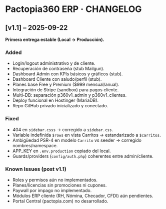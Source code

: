 # Pactopia360 ERP · CHANGELOG

## [v1.1] – 2025-09-22
**Primera entrega estable (Local → Producción).**

### Added
- Login/logout administrativo y de cliente.
- Recuperación de contraseña (stub Mailgun).
- Dashboard Admin con KPIs básicos y gráficos (stub).
- Dashboard Cliente con saludo/perfil (stub).
- Planes base Free y Premium ($999 mensual/anual).
- Integración de Stripe (sandbox) para pagos cliente.
- Multi-DB: separación p360v1_admin y p360v1_clientes.
- Deploy funcional en Hostinger (MariaDB).
- Repo GitHub privado inicializado y conectado.

### Fixed
- 404 en `sidebar.csss` → corregido a `sidebar.css`.
- Variable indefinida `$rows` en vista Carritos → estandarizado a `$carritos`.
- Ambigüedad PSR-4 en modelo `Carrito` vs seeder → corregido nombres/namespace.
- APP_KEY en `.env.production` copiado del local.
- Guards/providers (`config/auth.php`) coherentes entre admin/cliente.

### Known Issues (post v1.1)
- Roles y permisos aún no implementados.
- Planes/licencias sin promociones ni cupones.
- Paywall por impago no implementado.
- Módulos ERP cliente (RH, Nómina, Checador, CFDI) aún pendientes.
- Portal Central (pactopia.com) no desarrollado.
